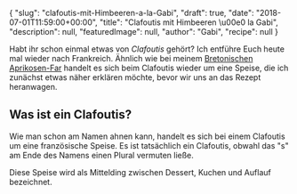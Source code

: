 {
    "slug": "clafoutis-mit-Himbeeren-a-la-Gabi",
    "draft": true,
    "date": "2018-07-01T11:59:00+00:00",
    "title": "Clafoutis mit Himbeeren  \u00e0 la Gabi",
    "description": null,
    "featuredImage": null,
    "author": "Gabi",
    "recipe": null
}

Habt ihr schon einmal etwas von *Clafoutis* gehört? Ich entführe Euch heute mal wieder nach Frankreich. Ähnlich wie bei meinem [Bretonischen Aprikosen-Far](http://https://kochfokus.de/artikel/bretonischer-aprikosen-far/ "Bretonischen Aprikosen-Far") handelt es sich beim Clafoutis wieder um eine Speise, die ich zunächst etwas näher erklären möchte, bevor wir uns an das Rezept  heranwagen.

## Was ist ein Clafoutis?

Wie man schon am Namen ahnen kann, handelt es sich bei einem Clafoutis um eine französische Speise. Es ist tatsächlich ein Clafoutis, obwahl das "s" am Ende des Namens einen Plural vermuten ließe.

Diese Speise wird als Mittelding zwischen Dessert, Kuchen und Auflauf bezeichnet.